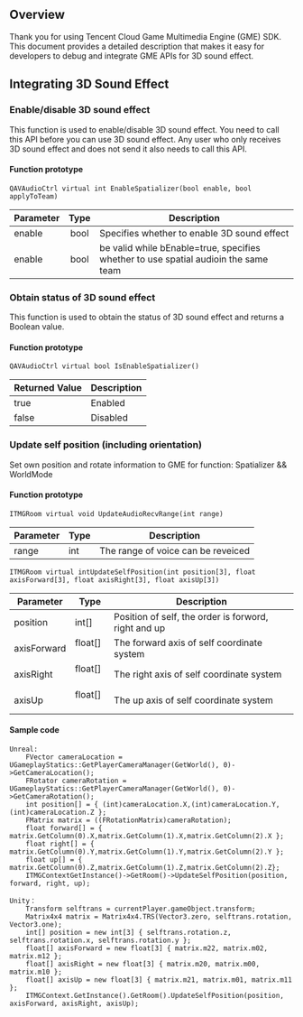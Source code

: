 ## Overview
Thank you for using Tencent Cloud Game Multimedia Engine (GME) SDK. This document provides a detailed description that makes it easy for developers to debug and integrate GME APIs for 3D sound effect.


## Integrating 3D Sound Effect
### Enable/disable 3D sound effect
This function is used to enable/disable 3D sound effect. You need to call this API before you can use 3D sound effect. Any user who only receives 3D sound effect and does not send it also needs to call this API.

#### Function prototype  
```
QAVAudioCtrl virtual int EnableSpatializer(bool enable, bool applyToTeam)
```

| Parameter | Type | Description |
| ------------- |:-------------:|-------------
| enable    |bool         | Specifies whether to enable 3D sound effect |
| enable    |bool         |  be valid while bEnable=true, specifies whether to use spatial audioin the same team |



### Obtain status of 3D sound effect
This function is used to obtain the status of 3D sound effect and returns a Boolean value.

#### Function prototype  
```
QAVAudioCtrl virtual bool IsEnableSpatializer()
```

| Returned Value | Description |
| ------- |---------|
| true    	|Enabled |
| false    	|Disabled |  

### Update self position (including orientation)
Set own position and rotate information to GME for function: Spatializer && WorldMode
#### Function prototype  
```
ITMGRoom virtual void UpdateAudioRecvRange(int range)
```

|Parameter | Type | Description |
| ------------- |-------------|-------------
| range 	|int  	|The range of voice can be reveiced|

```
ITMGRoom virtual intUpdateSelfPosition(int position[3], float axisForward[3], float axisRight[3], float axisUp[3])
```

|Parameter | Type | Description |
| ------------- |-------------|-------------
| position   	|int[]		|Position of self, the order is forword, right and up|
| axisForward   |float[]  	|The forward axis of self coordinate system|
| axisRight    	|float[]  	|The right axis of self coordinate system|
| axisUp    	|float[]  	|The up axis of self coordinate system|


#### Sample code
```
Unreal:
    FVector cameraLocation = UGameplayStatics::GetPlayerCameraManager(GetWorld(), 0)->GetCameraLocation();
    FRotator cameraRotation = UGameplayStatics::GetPlayerCameraManager(GetWorld(), 0)->GetCameraRotation();
	int position[] = { (int)cameraLocation.X,(int)cameraLocation.Y, (int)cameraLocation.Z };
	FMatrix matrix = ((FRotationMatrix)cameraRotation);
	float forward[] = { matrix.GetColumn(0).X,matrix.GetColumn(1).X,matrix.GetColumn(2).X };
	float right[] = { matrix.GetColumn(0).Y,matrix.GetColumn(1).Y,matrix.GetColumn(2).Y };
	float up[] = { matrix.GetColumn(0).Z,matrix.GetColumn(1).Z,matrix.GetColumn(2).Z};
	ITMGContextGetInstance()->GetRoom()->UpdateSelfPosition(position, forward, right, up); 	

Unity：
	Transform selftrans = currentPlayer.gameObject.transform;
	Matrix4x4 matrix = Matrix4x4.TRS(Vector3.zero, selftrans.rotation, Vector3.one);
	int[] position = new int[3] { selftrans.rotation.z, selftrans.rotation.x, selftrans.rotation.y };
	float[] axisForward = new float[3] { matrix.m22, matrix.m02, matrix.m12 };
	float[] axisRight = new float[3] { matrix.m20, matrix.m00, matrix.m10 };
	float[] axisUp = new float[3] { matrix.m21, matrix.m01, matrix.m11 };
	ITMGContext.GetInstance().GetRoom().UpdateSelfPosition(position, axisForward, axisRight, axisUp);
	
```





